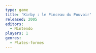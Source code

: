 ```yaml
---
type: game
title: 'Kirby : le Pinceau du Pouvoir'
released: 2005
editors: 
  - Nintendo
players: 1
genres:
  - Plates-formes
---
```

